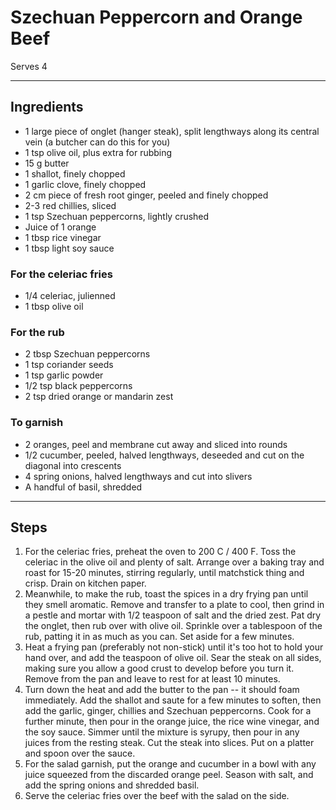 # Szechuan Peppercorn and Orange Beef

Serves 4

---

## Ingredients

* 1 large piece of onglet (hanger steak), split lengthways along its central vein (a butcher can do this for you)
* 1 tsp olive oil, plus extra for rubbing
* 15 g butter
* 1 shallot, finely chopped
* 1 garlic clove, finely chopped
* 2 cm piece of fresh root ginger, peeled and finely chopped
* 2-3 red chillies, sliced
* 1 tsp Szechuan peppercorns, lightly crushed
* Juice of 1 orange
* 1 tbsp rice vinegar
* 1 tbsp light soy sauce

### For the celeriac fries
* 1/4 celeriac, julienned
* 1 tbsp olive oil

### For the rub
* 2 tbsp Szechuan peppercorns
* 1 tsp coriander seeds
* 1 tsp garlic powder
* 1/2 tsp black peppercorns
* 2 tsp dried orange or mandarin zest

### To garnish
* 2 oranges, peel and membrane cut away and sliced into rounds
* 1/2 cucumber, peeled, halved lengthways, deseeded and cut on the diagonal into crescents
* 4 spring onions, halved lengthways and cut into slivers
* A handful of basil, shredded

---

## Steps

1.  For the celeriac fries, preheat the oven to 200 C / 400 F. Toss the celeriac in the olive oil and plenty of salt. Arrange over a baking tray and roast for 15-20 minutes, stirring regularly, until matchstick thing and crisp. Drain on kitchen paper.
2.  Meanwhile, to make the rub, toast the spices in a dry frying pan until they smell aromatic. Remove and transfer to a plate to cool, then grind in a pestle and mortar with 1/2 teaspoon of salt and the dried zest. Pat dry the onglet, then rub over with olive oil. Sprinkle over a tablespoon of the rub, patting it in as much as you can. Set aside for a few minutes.
3.  Heat a frying pan (preferably not non-stick) until it's too hot to hold your hand over, and add the teaspoon of olive oil. Sear the steak on all sides, making sure you allow a good crust to develop before you turn it. Remove from the pan and leave to rest for at least 10 minutes.
4.  Turn down the heat and add the butter to the pan -- it should foam immediately. Add the shallot and saute for a few minutes to soften, then add the garlic, ginger, chillies and Szechuan peppercorns. Cook for a further minute, then pour in the orange juice, the rice wine vinegar, and the soy sauce. Simmer until the mixture is syrupy, then pour in any juices from the resting steak. Cut the steak into slices. Put on a platter and spoon over the sauce.
5.  For the salad garnish, put the orange and cucumber in a bowl with any juice squeezed from the discarded orange peel. Season with salt, and add the spring onions and shredded basil.
6.  Serve the celeriac fries over the beef with the salad on the side.